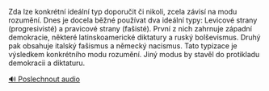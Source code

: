 
Zda lze konkrétní ideální typ doporučit či nikoli, zcela závisí na modu rozumění. Dnes je docela běžné používat dva ideální typy: Levicové strany (progresivisté) a pravicové strany (fašisté). První z nich zahrnuje západní demokracie, některé latinskoamerické diktatury a ruský bolševismus. Druhý pak obsahuje italský fašismus a německý nacismus. Tato typizace je výsledkem konkrétního modu rozumění. Jiný modus by stavěl do protikladu demokracii a diktaturu.

[🔊 Poslechnout audio](/data/7-paragraphs/audio/chapter_22/para_002-Zda-lze-konkrtn-ideln-typ-doporuit-i-nikoli.mp3)
